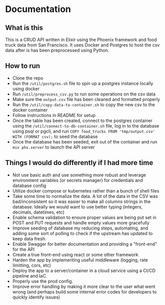 # Documentation

## What is this
This is a CRUD API written in Elixir using the Phoenix framework and food truck data from San Francisco. It uses Docker and Postgres to host the csv data after is has been preprocessed using Python. 

## How to run
- Clone the repo
- Run the `/util/postgres.sh` file to spin up a postgres instance locally using docker
- Run `/util/preprocess_csv.py` to run some operations on the csv data
- Make sure the `output.csv` file has been cleaned and formatted properly
- Run the `/util/copy-data-to-container.sh` to copy the new csv to the docker container
- Follow instructions in README for setup
- Once the table has been created, connect to the postgres container using the `/util/connect-to-db-container.sh` file, log in to the database using psql or pgcli, and run `COPY food_trucks FROM 'tmp/output.csv' WITH (FORMAT csv);` to seed the database
- Once the database has been seeded, exit out of the container and run `mix phx.server` to launch the API server

## Things I would do differently if I had more time
- Not use basic auth and use something more robust and leverage environment variables (or secrets manager) for credentials and database config
- Utilize docker compose or kubernetes rather than a bunch of shell files
- Take some time to normalize the data. A lot of the data in the CSV was bad/inconsistent so it was easier to make all columns strings in the database. Ideally we would want to use better typing (integers, decimals, datetimes, etc)
- Enable schema validation to ensure proper values are being put set in POST and PUT requests and handle empty values more gracefully
- Improve seeding of database my reducing steps, automating, and adding some sort of polling to check if the upstream has updated to keep data fresh.
- Enable Swagger for better documentation and providing a "front-end" for the API
- Create a true front-end using react or some other framework
- Harden the app by implementing useful middleware (logging, rate limitting, cors, etc)
- Deploy the app to a server/container in a cloud service using a CI/CD pipeline and IaC.
- Properly use the prod config.
- Improve error handling by making it more clear to the user what went wrong (and perhaps build some internal error codes for developers to quickly identify issues)
